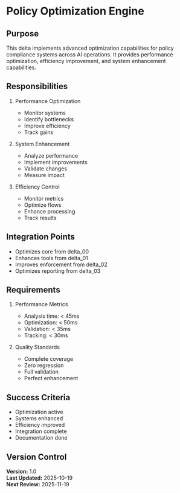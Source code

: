 # Policy Optimization Engine

## Purpose

This delta implements advanced optimization capabilities for policy compliance systems across AI operations. It provides performance optimization, efficiency improvement, and system enhancement capabilities.

## Responsibilities

1. Performance Optimization
   - Monitor systems
   - Identify bottlenecks
   - Improve efficiency
   - Track gains

2. System Enhancement
   - Analyze performance
   - Implement improvements
   - Validate changes
   - Measure impact

3. Efficiency Control
   - Monitor metrics
   - Optimize flows
   - Enhance processing
   - Track results

## Integration Points

- Optimizes core from delta_00
- Enhances tools from delta_01
- Improves enforcement from delta_02
- Optimizes reporting from delta_03

## Requirements

1. Performance Metrics
   - Analysis time: < 45ms
   - Optimization: < 50ms
   - Validation: < 35ms
   - Tracking: < 30ms

2. Quality Standards
   - Complete coverage
   - Zero regression
   - Full validation
   - Perfect enhancement

## Success Criteria

- Optimization active
- Systems enhanced
- Efficiency improved
- Integration complete
- Documentation done

## Version Control

**Version:** 1.0  
**Last Updated:** 2025-10-19  
**Next Review:** 2025-11-19